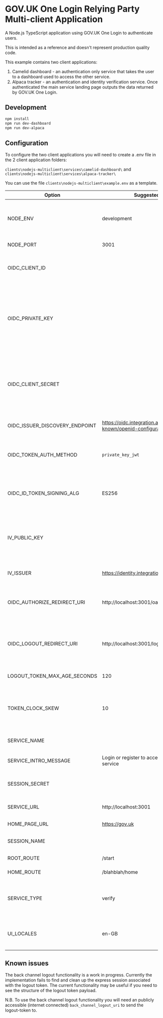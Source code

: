 # GOV.UK One Login Relying Party Multi-client Application

A Node.js TypeScript application using GOV.UK One Login to authenticate users.

This is intended as a reference and doesn't represent production quality code.

This example contains two client applications:

1. Camelid dashboard - an authentication only service that takes the user to a dashboard used to access the other service.
1. Alpaca tracker - an authentication and identity verification service. Once authenticated the main service landing page outputs the data returned by GOV.UK One Login.

## Development

``` bash
npm install
npm run dev-dashboard
npm run dev-alpaca
```

## Configuration

To configure the two client applications you will need to create a .env file in the 2 client application folders:

`clients\nodejs-multiclient\services\camelid-dashboard\` and
`clients\nodejs-multiclient\services\alpaca-tracker\`

You can use the file `clients\nodejs-multiclient\example.env` as a template.

| Option | Suggested value | Description |
| ------ | ----------- | ----------- |
| NODE_ENV | development | Flag to stop caching of Nunjucks templates and to change link to home page in the header.  |
| NODE_PORT | 3001 | Port that client application runs on. |
| OIDC_CLIENT_ID |  | The client-id for your service in GOV.UK One Login integration environment. |
| OIDC_PRIVATE_KEY |  | The private key you use to sign the client-assertion used by the client authentication process when using `private_key_jwt`. This would normally be stored in a Key Management Store or similar. |
| OIDC_CLIENT_SECRET |  | The client secret you use used by the client authentication process when using `client_secret_post`. This would normally be stored in a Key Management Store or similar. |
| OIDC_ISSUER_DISCOVERY_ENDPOINT | https://oidc.integration.account.gov.uk/.well-known/openid-configuration | The OpenID Connect Discovery endpoint URL. |
| OIDC_TOKEN_AUTH_METHOD | `private_key_jwt` | The client authentication method can be either `private_key_jwt` or `client_secret_post`. |
| OIDC_ID_TOKEN_SIGNING_ALG | ES256 | The signing algorithm that GOV.UK One Login uses to sign the id-token. Can be either ES256 or RS256. |
| IV_PUBLIC_KEY |  | The public key used to sign the coreIdentityJWT claim returned by a userinfo request when identity verification is requested. |
| IV_ISSUER | https://identity.integration.account.gov.uk/ | The value of the issuer claim in the coreIdentityJWT. |
| OIDC_AUTHORIZE_REDIRECT_URI | http://localhost:3001/oauth/callback | The redirect URL registered with GOV.UK One Login. Your user is redirected to this url after authenticating. |
| OIDC_LOGOUT_REDIRECT_URI | http://localhost:3001/logged-out | The post logout redirect URL registered with GOV.UK One Login. Your user is redirected to this url after signing out. |
| LOGOUT_TOKEN_MAX_AGE_SECONDS | 120 | The maximum age in seconds of the logout token. |
| TOKEN_CLOCK_SKEW | 10 | The allowed tolerance for time variation used when verifying the logout token. Expressed in seconds. |
| SERVICE_NAME |  | The service name shown on the service start page. |
| SERVICE_INTRO_MESSAGE | Login or register to access the blah blah service | Text displayed on the service start page. |
| SESSION_SECRET |  | The secret used to secure the express-session store. |
| SERVICE_URL | http://localhost:3001 | Service URL used on the GOV.UK header. |
| HOME_PAGE_URL | https://gov.uk | Home URL used on the GOV.UK header. |
| SESSION_NAME |  | The name of the express-session store. |
| ROOT_ROUTE | /start | Path to the service start page. |
| HOME_ROUTE | /blahblah/home | Path to the service home page. |
| SERVICE_TYPE | verify | The type of service either login (authentication only) or verify (identity verification). |
| UI_LOCALES | en-GB | Language that GOV.UK One Login user journey is shown in. Can be either cy or en-GB. |

## Known issues

The back channel logout functionality is a work in progress. Currently the implementation fails to find and clean up the express session associated with the logout token. The current functionality may be useful if you need to see the structure of the logout token payload.

N.B. To use the back channel logout functionality you will need an publicly accessible (internet connected) `back_channel_logout_uri` to send the logout-token to.
